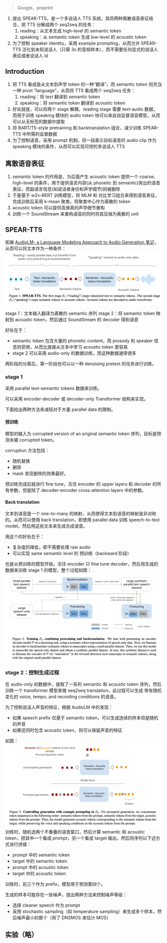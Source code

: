 > Google，preprint

1. 提出 SPEAR-TTS，是一个多说话人 TTS 系统，其将两种离散语音表征结合，把 TTS 分解成两个 seq2seq 的任务：
	1. reading：从文本生成 high-level 的 semantic token
	2. speaking：从 semantic token 生成 low-level 的 acoustic token
2. 为了控制 speaker identity，采用 example prompting，从而允许 SPEAR-TTS 泛化到未知说话人（只需 3s 的音频样本），而不需要任何显式的说话人表征或者说话人 id

## Introduction

1. 把 TTS 看成是从文本到声学 token 的一种“翻译”，而 semantic token 则充当一种  pivot “language”，从而将 TTS 看成两个 seq2seq 任务：
	1. reading：将 text 翻译到 semantic token
	2. speaking：将 semantic token 翻译到 acoustic token
2. 好处就是，可以将两个 stage 解耦，reading stage 需要 text-audio 数据，而用于训练  speaking 模块的 audio token 快可以来自自监督语音模型，从而可以从无标签的数据中提取
3. 将 BART/T5-style pretraining 和 backtranslation 组合，减少训练 SPEAR-TTS 中所需的监督数据
4. 为了控制语音，采用 prompt 机制，将一段表示目标语音的 audio clip 作为 speaking 模块的条件，从而可以实现可控的多说话人 TTS

## 离散语音表征

1. semantic token 的作用是，为后面产生 acoustic token 提供一个 coarse、high-level 的条件，用于提供语言内容(从 phonetic 到 semantic)突出的语音表征，而副语言信息(如说话者身份和声学细节)则被删除
2. 于是基于 w2v-BERT 训练模型，将 MLM 和 对比学习组合来得到语音表征，完成训练后采用 k-mean 聚类，将聚类中心作为离散的 token
3. acoustic token 可以提供高保真的声学细节重构
4. 训练一个 SoundStream 来重构语音的同时将其压缩为离散的 unit

## SPEAR-TTS

拓展 [AudioLM- a Language Modeling Approach to Audio Generation 笔记](AudioLM-%20a%20Language%20Modeling%20Approach%20to%20Audio%20Generation%20笔记.md)，从而可以将文本作为一种条件：
![](image/Pasted%20image%2020231113203804.png)

stage 1：文本输入翻译为离散的 semantic 序列
stage 2：将 semantic token 映射到 acoustic token，然后通过 SoundStream 的 decoder 得到语音

好处在于：
+ semantic token 包含大量的 phonetic content，而 prosody 和 speaker 信息则受限，从而比直接从文本中学习 acoustic token 更容易
+ stage 2 可以采用 audio-only 的数据训练，而这种数据通常很多

两阶段的分离后，第一阶段也可以以一种 denoising pretext 的任务进行训练。

### stage 1

采用 parallel text-semantic tokens 数据来训练。

可以采用 encoder-decoder 或 decoder-only Transformer 结构来实现。

下面给出两种方法来减轻对于大量 parallel data 的限制。

#### 预训练

模型的输入为 corrupted version of an original semantic token 序列，目标是预测未被 corrupted token。

corruption 方法包括：
+ 随机替换
+ 删除
+ mask
发现删除的效果最好。

预训练完成后就进行 fine tune，冻住 encoder 的 upper layers 和 decoder 的所有参数，但是除了 decoder-encoder cross-attention layers 中的参数。

#### Back translation

文本到语音是一个 one-to-many 的映射，从而使得文本到语音的映射是非对称的。从而可以使用 back translation，即使用 parallel data 训练 speech-to-text model，然后用这些文本来生成合成语音。

用这个的好处在于：
+ 复杂度的降低，即不需要处理 raw audio
+ 可以实现 same semantic level 的 预训练（backward 阶段）

也是从预训练的模型开始，冻住 encoder 只 fine tune decoder，然后用生成的数据来训练 stage 1 的模型，整个过程如图：
![](image/Pasted%20image%2020231114102928.png)

### stage 2：控制生成过程

在 audio-only 的数据中，提取了一系列 semantic 和 acoustic token 序列，然后训练一个 transformer 模型来做 seq2seq translation，此过程可以生成 带有随机变化的 voice, tempo, and recording conditions 的语音。

为了控制说话人声音的特征，根据 AudioLM 中的发现：
+ 如果 speech prefix 仅基于 semantic token，可以生成连续的样本但是随机的声音
+ 如果还同时包含 acoustic token，则可以保留声音的特征

如图：
![](image/Pasted%20image%2020231114114218.png)
训练时，随机选两个不重叠的语音窗口，然后计算 semantic 和 acoustic token，把其中一个看成 prompt，另一个看成 target 输出，然后将序列以下述方式进行拼接：
+ prompt 中的 semantic token
+ target 中的 semantic token
+ prompt 中的 acoustic token
+ target 中的 acoustic token

训练时，前三个作为 prefix，模型用于预测第四个。

生成的样本可能存在一些噪声，提出两种方法来控制噪声等级：
+ 选择 cleaner speech 作为 prompt
+ 采用 stochastic sampling（如 temperature sampling）来生成多个样本，然后噪声最小的那个（用了 DNSMOS 来估计 MOS）

## 实验（略）
